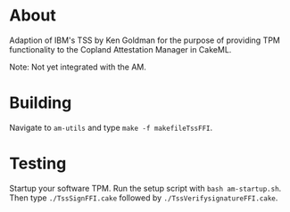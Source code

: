 
# About
Adaption of IBM's TSS by Ken Goldman for the purpose of providing TPM functionality to the Copland Attestation Manager in CakeML.

Note: Not yet integrated with the AM.

# Building
Navigate to `am-utils` and type `make -f makefileTssFFI`.

# Testing
Startup your software TPM. Run the setup script with `bash am-startup.sh`. Then type `./TssSignFFI.cake` followed by `./TssVerifysignatureFFI.cake`.

